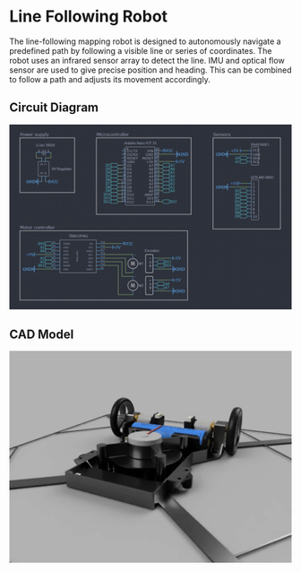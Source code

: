 # Line Following Robot

The line-following mapping robot is designed to autonomously navigate a predefined path by following a visible line or series of coordinates. 
The robot uses an infrared sensor array to detect the line. IMU and optical flow sensor are used to give precise position and heading.
This can be combined to follow a path and adjusts its movement accordingly.



## Circuit Diagram
![Schematic](docs/assets/circuit_diagram.png)


## CAD Model
![Spinning Robot](docs/assets/cad_model_spin.gif)


